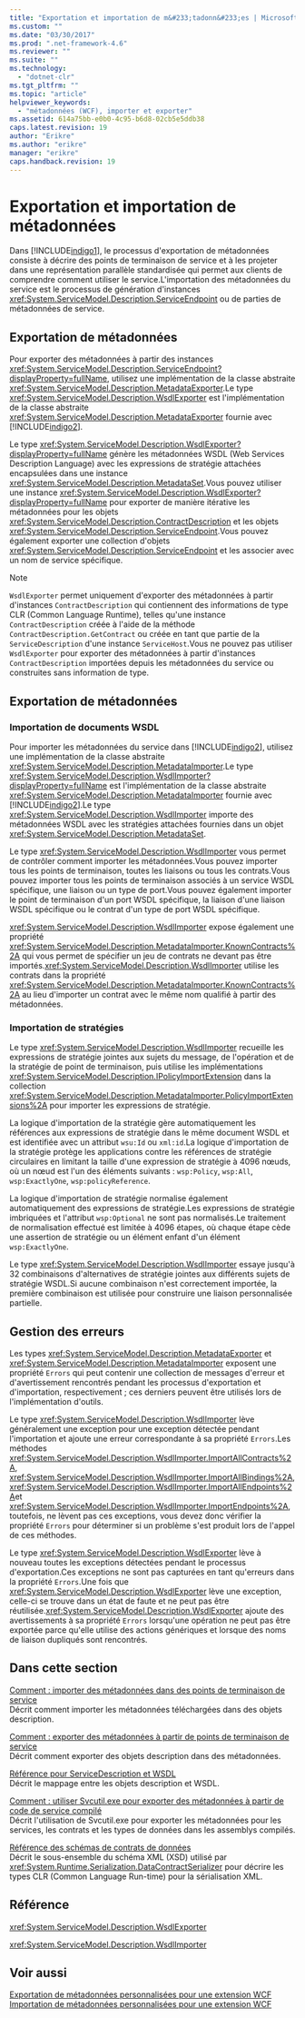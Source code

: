 ```yaml
---
title: "Exportation et importation de m&#233;tadonn&#233;es | Microsoft Docs"
ms.custom: ""
ms.date: "03/30/2017"
ms.prod: ".net-framework-4.6"
ms.reviewer: ""
ms.suite: ""
ms.technology: 
  - "dotnet-clr"
ms.tgt_pltfrm: ""
ms.topic: "article"
helpviewer_keywords: 
  - "métadonnées (WCF), importer et exporter"
ms.assetid: 614a75bb-e0b0-4c95-b6d8-02cb5e5ddb38
caps.latest.revision: 19
author: "Erikre"
ms.author: "erikre"
manager: "erikre"
caps.handback.revision: 19
---
```

# Exportation et importation de m&#233;tadonn&#233;es
Dans [!INCLUDE[indigo1](../../../../includes/indigo1-md.md)], le processus d'exportation de métadonnées consiste à décrire des points de terminaison de service et à les projeter dans une représentation parallèle standardisée qui permet aux clients de comprendre comment utiliser le service.L'importation des métadonnées du service est le processus de génération d'instances <xref:System.ServiceModel.Description.ServiceEndpoint> ou de parties de métadonnées de service.  
  
## Exportation de métadonnées  
 Pour exporter des métadonnées à partir des instances <xref:System.ServiceModel.Description.ServiceEndpoint?displayProperty=fullName>, utilisez une implémentation de la classe abstraite <xref:System.ServiceModel.Description.MetadataExporter>.Le type <xref:System.ServiceModel.Description.WsdlExporter> est l'implémentation de la classe abstraite <xref:System.ServiceModel.Description.MetadataExporter> fournie avec [!INCLUDE[indigo2](../../../../includes/indigo2-md.md)].  
  
 Le type <xref:System.ServiceModel.Description.WsdlExporter?displayProperty=fullName> génère les métadonnées WSDL \(Web Services Description Language\) avec les expressions de stratégie attachées encapsulées dans une instance <xref:System.ServiceModel.Description.MetadataSet>.Vous pouvez utiliser une instance <xref:System.ServiceModel.Description.WsdlExporter?displayProperty=fullName> pour exporter de manière itérative les métadonnées pour les objets <xref:System.ServiceModel.Description.ContractDescription> et les objets <xref:System.ServiceModel.Description.ServiceEndpoint>.Vous pouvez également exporter une collection d'objets <xref:System.ServiceModel.Description.ServiceEndpoint> et les associer avec un nom de service spécifique.  
  
> [!NOTE]
>  `WsdlExporter` permet uniquement d'exporter des métadonnées à partir d'instances `ContractDescription` qui contiennent des informations de type CLR \(Common Language Runtime\), telles qu'une instance `ContractDescription` créée à l'aide de la méthode `ContractDescription.GetContract` ou créée en tant que partie de la `ServiceDescription` d'une instance `ServiceHost`.Vous ne pouvez pas utiliser `WsdlExporter` pour exporter des métadonnées à partir d'instances `ContractDescription` importées depuis les métadonnées du service ou construites sans information de type.  
  
## Exportation de métadonnées  
  
### Importation de documents WSDL  
 Pour importer les métadonnées du service dans [!INCLUDE[indigo2](../../../../includes/indigo2-md.md)], utilisez une implémentation de la classe abstraite <xref:System.ServiceModel.Description.MetadataImporter>.Le type <xref:System.ServiceModel.Description.WsdlImporter?displayProperty=fullName> est l'implémentation de la classe abstraite <xref:System.ServiceModel.Description.MetadataImporter> fournie avec [!INCLUDE[indigo2](../../../../includes/indigo2-md.md)].Le type <xref:System.ServiceModel.Description.WsdlImporter> importe des métadonnées WSDL avec les stratégies attachées fournies dans un objet <xref:System.ServiceModel.Description.MetadataSet>.  
  
 Le type <xref:System.ServiceModel.Description.WsdlImporter> vous permet de contrôler comment importer les métadonnées.Vous pouvez importer tous les points de terminaison, toutes les liaisons ou tous les contrats.Vous pouvez importer tous les points de terminaison associés à un service WSDL spécifique, une liaison ou un type de port.Vous pouvez également importer le point de terminaison d'un port WSDL spécifique, la liaison d'une liaison WSDL spécifique ou le contrat d'un type de port WSDL spécifique.  
  
 <xref:System.ServiceModel.Description.WsdlImporter> expose également une propriété <xref:System.ServiceModel.Description.MetadataImporter.KnownContracts%2A> qui vous permet de spécifier un jeu de contrats ne devant pas être importés.<xref:System.ServiceModel.Description.WsdlImporter> utilise les contrats dans la propriété <xref:System.ServiceModel.Description.MetadataImporter.KnownContracts%2A> au lieu d'importer un contrat avec le même nom qualifié à partir des métadonnées.  
  
### Importation de stratégies  
 Le type <xref:System.ServiceModel.Description.WsdlImporter> recueille les expressions de stratégie jointes aux sujets du message, de l'opération et de la stratégie de point de terminaison, puis utilise les implémentations <xref:System.ServiceModel.Description.IPolicyImportExtension> dans la collection <xref:System.ServiceModel.Description.MetadataImporter.PolicyImportExtensions%2A> pour importer les expressions de stratégie.  
  
 La logique d'importation de la stratégie gère automatiquement les références aux expressions de stratégie dans le même document WSDL et est identifiée avec un attribut `wsu:Id` ou `xml:id`.La logique d'importation de la stratégie protège les applications contre les références de stratégie circulaires en limitant la taille d'une expression de stratégie à 4096 nœuds, où un nœud est l'un des éléments suivants : `wsp:Policy`, `wsp:All`, `wsp:ExactlyOne`, `wsp:policyReference`.  
  
 La logique d'importation de stratégie normalise également automatiquement des expressions de stratégie.Les expressions de stratégie imbriquées et l'attribut `wsp:Optional` ne sont pas normalisés.Le traitement de normalisation effectué est limitée à 4096 étapes, où chaque étape cède une assertion de stratégie ou un élément enfant d'un élément `wsp:ExactlyOne`.  
  
 Le type <xref:System.ServiceModel.Description.WsdlImporter> essaye jusqu'à 32 combinaisons d'alternatives de stratégie jointes aux différents sujets de stratégie WSDL.Si aucune combinaison n'est correctement importée, la première combinaison est utilisée pour construire une liaison personnalisée partielle.  
  
## Gestion des erreurs  
 Les types <xref:System.ServiceModel.Description.MetadataExporter> et <xref:System.ServiceModel.Description.MetadataImporter> exposent une propriété `Errors` qui peut contenir une collection de messages d'erreur et d'avertissement rencontrés pendant les processus d'exportation et d'importation, respectivement ; ces derniers peuvent être utilisés lors de l'implémentation d'outils.  
  
 Le type <xref:System.ServiceModel.Description.WsdlImporter> lève généralement une exception pour une exception détectée pendant l'importation et ajoute une erreur correspondante à sa propriété `Errors`.Les méthodes <xref:System.ServiceModel.Description.WsdlImporter.ImportAllContracts%2A>, <xref:System.ServiceModel.Description.WsdlImporter.ImportAllBindings%2A>, <xref:System.ServiceModel.Description.WsdlImporter.ImportAllEndpoints%2A>et <xref:System.ServiceModel.Description.WsdlImporter.ImportEndpoints%2A>, toutefois, ne lèvent pas ces exceptions, vous devez donc vérifier la propriété `Errors` pour déterminer si un problème s'est produit lors de l'appel de ces méthodes.  
  
 Le type <xref:System.ServiceModel.Description.WsdlExporter> lève à nouveau toutes les exceptions détectées pendant le processus d'exportation.Ces exceptions ne sont pas capturées en tant qu'erreurs dans la propriété `Errors`.Une fois que <xref:System.ServiceModel.Description.WsdlExporter> lève une exception, celle\-ci se trouve dans un état de faute et ne peut pas être réutilisée.<xref:System.ServiceModel.Description.WsdlExporter> ajoute des avertissements à sa propriété `Errors` lorsqu'une opération ne peut pas être exportée parce qu'elle utilise des actions génériques et lorsque des noms de liaison dupliqués sont rencontrés.  
  
## Dans cette section  
 [Comment : importer des métadonnées dans des points de terminaison de service](../../../../docs/framework/wcf/feature-details/how-to-import-metadata-into-service-endpoints.md)  
 Décrit comment importer les métadonnées téléchargées dans des objets description.  
  
 [Comment : exporter des métadonnées à partir de points de terminaison de service](../../../../docs/framework/wcf/feature-details/how-to-export-metadata-from-service-endpoints.md)  
 Décrit comment exporter des objets description dans des métadonnées.  
  
 [Référence pour ServiceDescription et WSDL](../../../../docs/framework/wcf/feature-details/servicedescription-and-wsdl-reference.md)  
 Décrit le mappage entre les objets description et WSDL.  
  
 [Comment : utiliser Svcutil.exe pour exporter des métadonnées à partir de code de service compilé](../../../../docs/framework/wcf/feature-details/how-to-use-svcutil-exe-to-export-metadata-from-compiled-service-code.md)  
 Décrit l'utilisation de Svcutil.exe pour exporter les métadonnées pour les services, les contrats et les types de données dans les assemblys compilés.  
  
 [Référence des schémas de contrats de données](../../../../docs/framework/wcf/feature-details/data-contract-schema-reference.md)  
 Décrit le sous\-ensemble du schéma XML \(XSD\) utilisé par <xref:System.Runtime.Serialization.DataContractSerializer> pour décrire les types CLR \(Common Language Run\-time\) pour la sérialisation XML.  
  
## Référence  
 <xref:System.ServiceModel.Description.WsdlExporter>  
  
 <xref:System.ServiceModel.Description.WsdlImporter>  
  
## Voir aussi  
 [Exportation de métadonnées personnalisées pour une extension WCF](../../../../docs/framework/wcf/extending/exporting-custom-metadata-for-a-wcf-extension.md)   
 [Importation de métadonnées personnalisées pour une extension WCF](../../../../docs/framework/wcf/extending/importing-custom-metadata-for-a-wcf-extension.md)